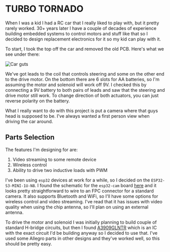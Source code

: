 TURBO TORNADO
=============

When I was a kid I had a RC car that I really liked to play with, but it pretty rarely worked.  30+ years later I have a couple of decades of experience building embedded systems to control motors and stuff like that so I decided to design replacement electronics for it so my kid can play with it.

To start, I took the top off the car and removed the old PCB.  Here's what we see under there:

![Car guts](./empty_car.png)

We've got leads to the coil that controls steering and some on the other end to the drive motor.  On the bottom there are 6 slots for AA batteries, so I'm assuming the motor and solenoid will work off 9V.  I checked this by connecting a 9V battery to both pairs of leads and saw that the steering and drive motor still work.  To change direction of both actuators, you can just reverse polarity on the battery.

What I really want to do with this project is put a camera where that guys head is supposed to be.  I've always wanted a first person view when driving the car around.

## Parts Selection

The features I'm designing for are:

1. Video streaming to some remote device
2. Wireless control
3. Ability to drive two inductive loads with PWM

I've been using `esp32` devices at work for a while, so I decided on the `ESP32-S3-MINI-1U-N8`.  I found the schematic for the `esp32-cam` board [here](https://github.com/SeeedDocument/forum_doc/blob/master/reg/ESP32_CAM_V1.6.pdf) and it looks pretty straightforward to wire to an FPC connector for a standard camera.  It also supports Bluetooth and WiFi, so I'll have some options for wireless control and video streaming.  I've read that it has issues with video quality when using the chip antenna, so I'll plan on using an external antenna.

To drive the motor and solenoid I was initially planning to build couple of standard H-bridge circuits, but then I found [A3909GLNTR](https://www.digikey.com/en/products/detail/allegro-microsystems/A3909GLNTR-T/3979655) which is an IC with the exact circuit I'd be building anyway so I decided to use that.  I've used some Allegro parts in other designs and they've worked well, so this should be pretty easy.

